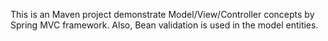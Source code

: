 This is an Maven project demonstrate Model/View/Controller concepts by Spring MVC framework. Also, Bean validation is used in the model entities.